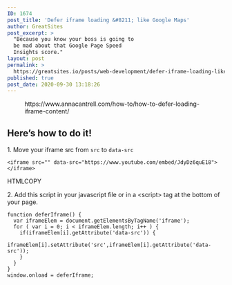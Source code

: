 ```yaml
---
ID: 1674
post_title: 'Defer iframe loading &#8211; like Google Maps'
author: GreatSites
post_excerpt: >
  "Because you know your boss is going to
  be mad about that Google Page Speed
  Insights score."
layout: post
permalink: >
  https://greatsites.io/posts/web-development/defer-iframe-loading-like-google-maps/
published: true
post_date: 2020-09-30 13:18:26
---
```

<!-- wp:core-embed/wordpress {"url":"https://www.annacantrell.com/how-to/how-to-defer-loading-iframe-content/","type":"wp-embed","providerNameSlug":"anna-cantrell","className":""} -->
<figure class="wp-block-embed-wordpress wp-block-embed is-type-wp-embed is-provider-anna-cantrell"><div class="wp-block-embed__wrapper">
https://www.annacantrell.com/how-to/how-to-defer-loading-iframe-content/
</div></figure>
<!-- /wp:core-embed/wordpress -->

<!-- wp:heading -->
<h2>Here’s how to do it!</h2>
<!-- /wp:heading -->

<!-- wp:paragraph -->
<p>1. Move your iframe src from&nbsp;<code>src</code>&nbsp;to&nbsp;<code>data-src</code></p>
<!-- /wp:paragraph -->

<!-- wp:code -->
<pre class="wp-block-code"><code>&lt;iframe src="" data-src="https://www.youtube.com/embed/JdyDz6quE18">&lt;/iframe></code></pre>
<!-- /wp:code -->

<!-- wp:paragraph -->
<p>HTMLCOPY</p>
<!-- /wp:paragraph -->

<!-- wp:paragraph -->
<p>2. Add this script in your javascript file or in a &lt;script&gt; tag at the bottom of your page.</p>
<!-- /wp:paragraph -->

<!-- wp:code -->
<pre class="wp-block-code"><code>function deferIframe() {
  var iframeElem = document.getElementsByTagName('iframe');
  for ( var i = 0; i &lt; iframeElem.length; i++ ) {
    if(iframeElem&#91;i].getAttribute('data-src')) {
      iframeElem&#91;i].setAttribute('src',iframeElem&#91;i].getAttribute('data-src'));
    } 
  } 
}
window.onload = deferIframe;</code></pre>
<!-- /wp:code -->